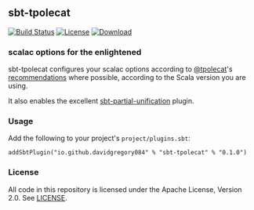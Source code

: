 ## sbt-tpolecat

[![Build Status](https://api.travis-ci.org/DavidGregory084/sbt-tpolecat.svg)](https://travis-ci.org/DavidGregory084/sbt-tpolecat)
[![License](https://img.shields.io/github/license/DavidGregory084/sbt-tpolecat.svg)](https://opensource.org/licenses/Apache-2.0)
[![Download](https://api.bintray.com/packages/davidgregory084/sbt-plugins/sbt-tpolecat/images/download.svg)](https://bintray.com/davidgregory084/sbt-plugins/sbt-tpolecat/_latestVersion)

### scalac options for the enlightened

sbt-tpolecat configures your scalac options according to [@tpolecat](https://github.com/tpolecat)'s [recommendations](https://tpolecat.github.io/2017/04/25/scalac-flags.html) where possible, according to the Scala version you are using.

It also enables the excellent [sbt-partial-unification](https://github.com/fiadliel/sbt-partial-unification) plugin.

### Usage

Add the following to your project's `project/plugins.sbt`:

```
addSbtPlugin("io.github.davidgregory084" % "sbt-tpolecat" % "0.1.0")
```

### License

All code in this repository is licensed under the Apache License, Version 2.0.  See [LICENSE](./LICENSE).
